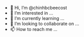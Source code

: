 - 👋 Hi, I’m @chinhbcbeecost
- 👀 I’m interested in ...
- 🌱 I’m currently learning ...
- 💞️ I’m looking to collaborate on ...
- 📫 How to reach me ...

<!---
chinhbcbeecost/chinhbcbeecost is a ✨ special ✨ repository because its `README.md` (this file) appears on your GitHub profile.
You can click the Preview link to take a look at your changes.
--->
